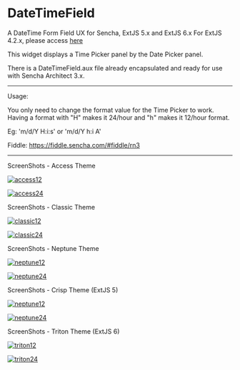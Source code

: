 DateTimeField
=============

A DateTime Form Field UX for Sencha, ExtJS 5.x and ExtJS 6.x
For ExtJS 4.2.x, please access [here](https://github.com/gportela85/DateTimeField/tree/datetimefield-4.2.x)

This widget displays a Time Picker panel by the Date Picker panel.

There is a DateTimeField.aux file already encapsulated and ready for use with Sencha Architect 3.x.

---

Usage: 

You only need to change the format value for the Time Picker to work. Having a format with "H" makes it 24/hour and "h" makes it 12/hour format.

Eg: 'm/d/Y H:i:s' or 'm/d/Y h:i A'

Fiddle: https://fiddle.sencha.com/#fiddle/rn3

---

ScreenShots - Access Theme

[![access12](https://raw.githubusercontent.com/gportela85/DateTimeField/master/resources/images/dateTimePicker_Access_12.png)]()

[![access24](https://raw.githubusercontent.com/gportela85/DateTimeField/master/resources/images/dateTimePicker_Access_24.png)]()

ScreenShots - Classic Theme

[![classic12](https://raw.githubusercontent.com/gportela85/DateTimeField/master/resources/images/dateTimePicker_Classic_12.png)]()

[![classic24](https://raw.githubusercontent.com/gportela85/DateTimeField/master/resources/images/dateTimePicker_Classic_24.png)]()

ScreenShots - Neptune Theme

[![neptune12](https://raw.githubusercontent.com/gportela85/DateTimeField/master/resources/images/dateTimePicker_Neptune_12.png)]()

[![neptune24](https://raw.githubusercontent.com/gportela85/DateTimeField/master/resources/images/dateTimePicker_Neptune_24.png)]()

ScreenShots - Crisp Theme (ExtJS 5)

[![neptune12](https://raw.githubusercontent.com/gportela85/DateTimeField/master/resources/images/dateTimePicker_Crisp_12.png)]()

[![neptune24](https://raw.githubusercontent.com/gportela85/DateTimeField/master/resources/images/dateTimePicker_Crisp_24.png)]()

ScreenShots - Triton Theme (ExtJS 6)

[![triton12](https://raw.githubusercontent.com/gportela85/DateTimeField/master/resources/images/dateTimePicker_Triton_12.png)]()

[![triton24](https://raw.githubusercontent.com/gportela85/DateTimeField/master/resources/images/dateTimePicker_Triton_24.png)]()

